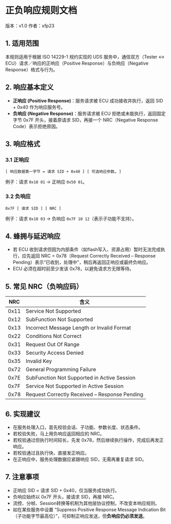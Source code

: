 
# 正负响应规则文档

版本：v1.0
作者：xfp23

## 1. 适用范围

本规则适用于根据 ISO 14229-1 规约实现的 UDS 服务中，通信双方（Tester ↔ ECU）请求／响应的正响应（Positive Response）与负响应（Negative Response）格式与行为。

## 2. 响应基本定义

* **正响应 (Positive Response)**：服务请求被 ECU 成功接收并执行，返回 SID + 0x40 作为响应服务号。
* **负响应 (Negative Response)**：服务请求被 ECU 拒绝或未能执行，返回固定字节 0x7F 开头，接着原请求 SID，再接一个 NRC（Negative Response Code）表示拒绝原因。

## 3. 响应格式

### 3.1 正响应

```
[ 响应数据第一字节 = 请求 SID + 0x40 ] [ 可选响应参数… ]
```

例子：请求 `0x10 01` → 正响应 `0x50 01`。

### 3.2 负响应

```
0x7F [ 请求 SID ] [ NRC ]
```

例子：请求 `0x10 03` → 负响应 `0x7F 10 12`（表示子功能不支持）。

## 4. 蜂拥与延迟响应

* 若 ECU 收到请求但因为内部条件（如flash写入、资源占用）暂时无法完成执行，应先返回 NRC = 0x78（Request Correctly Received – Response Pending）表示“已收到，处理中”，稍后再返回正响应或最终负响应。
* ECU 必须在超时前至少发该 0x78，以避免请求方无限等待。

## 5. 常见 NRC（负响应码）

| NRC  | 含义                                            |
| ---- | --------------------------------------------- |
| 0x11 | Service Not Supported                         |
| 0x12 | SubFunction Not Supported                     |
| 0x13 | Incorrect Message Length or Invalid Format    |
| 0x22 | Conditions Not Correct                        |
| 0x31 | Request Out Of Range                          |
| 0x33 | Security Access Denied                        |
| 0x35 | Invalid Key                                   |
| 0x72 | General Programming Failure                   |
| 0x7E | SubFunction Not Supported in Active Session   |
| 0x7F | Service Not Supported in Active Session       |
| 0x78 | Request Correctly Received – Response Pending |

## 6. 实现建议

* 在服务处理入口，首先校验会话、子功能、参数长度、状态条件。
* 若校验失败，马上用负响应返回相应的 NRC。
* 若校验通过但执行时间较长，先发 0x78，然后继续执行操作，完成后再发正响应。
* 若校验通过且执行快，直接发正响应。
* 在正响应中，服务处理数据应紧跟响应 SID，无需再重复请求 SID。

## 7. 注意事项

* 正响应 SID = 请求 SID + 0x40，仅当服务成功执行。
* 负响应始终以 0x7F 开头，接请求 SID，再接 NRC。
* 流控、分帧、Session转换等机制为其他层协议控制，不改变本响应规则。
* 如在某些服务中设置 “Suppress Positive Response Message Indication Bit（子功能字节最高位）”，可抑制正响应发送，但**负响应仍必须发送**。
